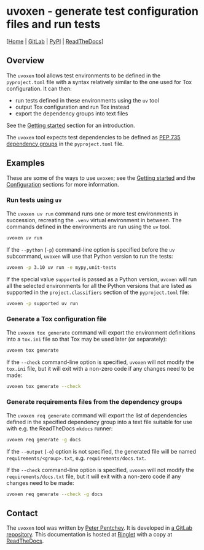 <!--
SPDX-FileCopyrightText: Peter Pentchev <roam@ringlet.net>
SPDX-License-Identifier: BSD-2-Clause
-->

# uvoxen - generate test configuration files and run tests

\[[Home][ringlet-home] | [GitLab][gitlab] | [PyPI][pypi] | [ReadTheDocs][readthedocs]\]

## Overview

The `uvoxen` tool allows test environments to be defined in
the `pyproject.toml` file with a syntax relatively similar to
the one used for Tox configuration.
It can then:

- run tests defined in these environments using the `uv` tool
- output Tox configuration and run Tox instead
- export the dependency groups into text files

See the [Getting started][ringlet-getting-started] section for an introduction.

The `uvoxen` tool expects test dependencies to be defined as
[PEP 735 dependency groups][pep-735] in the `pyproject.toml` file.

## Examples

These are some of the ways to use `uvoxen`; see
the [Getting started][ringlet-getting-started] and
the [Configuration][ringlet-config] sections for more information.

### Run tests using `uv`

The `uvoxen uv run` command runs one or more test environments in succession,
recreating the `.venv` virtual environment in between.
The commands defined in the environments are run using the `uv` tool.

``` sh
uvoxen uv run
```

If the `--python` (`-p`) command-line option is specified before the `uv`
subcommand, `uvoxen` will use that Python version to run the tests:

``` sh
uvoxen -p 3.10 uv run -e mypy,unit-tests
```

If the special value `supported` is passed as a Python version, `uvoxen` will
run all the selected environments for all the Python versions that are
listed as supported in the `project.classifiers` section of
the `pyproject.toml` file:

``` sh
uvoxen -p supported uv run
```

### Generate a Tox configuration file

The `uvoxen tox generate` command will export the environment definitions into
a `tox.ini` file so that Tox may be used later (or separately):

``` sh
uvoxen tox generate
```

If the `--check` command-line option is specified, `uvoxen` will not modify
the `tox.ini` file, but it will exit with a non-zero code if any changes
need to be made:

``` sh
uvoxen tox generate --check
```

### Generate requirements files from the dependency groups

The `uvoxen req generate` command will export the list of dependencies
defined in the specified dependency group into a text file suitable for
use with e.g. the ReadTheDocs `mkdocs` runner:

``` sh
uvoxen req generate -g docs
```

If the `--output` (`-o`) option is not specified, the generated file will
be named `requirements/<group>.txt`, e.g. `requirements/docs.txt`.

If the `--check` command-line option is specified, `uvoxen` will not modify
the `requirements/docs.txt` file, but it will exit with a non-zero code if
any changes need to be made:

``` sh
uvoxen req generate --check -g docs
```

## Contact

The `uvoxen` tool was written by [Peter Pentchev][roam].
It is developed in [a GitLab repository][gitlab].
This documentation is hosted at [Ringlet][ringlet-home] with a copy at [ReadTheDocs][readthedocs].

[roam]: mailto:roam@ringlet.net "Peter Pentchev"
[gitlab]: https://gitlab.com/ppentchev/uvoxen "The uvoxen GitLab repository"
[pep-735]: https://peps.python.org/pep-0735/ "PEP 735 – Dependency Groups in pyproject.toml"
[pypi]: https://pypi.org/project/uvoxen/ "The uvoxen Python Package Index page"
[readthedocs]: https://uvoxen.readthedocs.io/ "The uvoxen ReadTheDocs page"
[ringlet-config]: https://devel.ringlet.net/devel/uvoxen/config/ "The Configuration documentation at Ringlet"
[ringlet-getting-started]: https://devel.ringlet.net/devel/uvoxen/getting-started/ "The Getting Started documentation at Ringlet"
[ringlet-home]: https://devel.ringlet.net/devel/uvoxen/ "The Ringlet uvoxen homepage"

